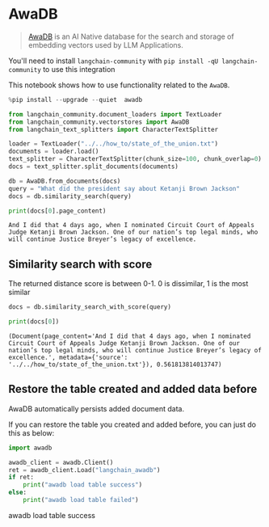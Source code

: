 # AwaDB
>[AwaDB](https://github.com/awa-ai/awadb) is an AI Native database for the search and storage of embedding vectors used by LLM Applications.

You'll need to install `langchain-community` with `pip install -qU langchain-community` to use this integration

This notebook shows how to use functionality related to the `AwaDB`.


```python
%pip install --upgrade --quiet  awadb
```


```python
from langchain_community.document_loaders import TextLoader
from langchain_community.vectorstores import AwaDB
from langchain_text_splitters import CharacterTextSplitter
```


```python
loader = TextLoader("../../how_to/state_of_the_union.txt")
documents = loader.load()
text_splitter = CharacterTextSplitter(chunk_size=100, chunk_overlap=0)
docs = text_splitter.split_documents(documents)
```


```python
db = AwaDB.from_documents(docs)
query = "What did the president say about Ketanji Brown Jackson"
docs = db.similarity_search(query)
```


```python
print(docs[0].page_content)
```
```output
And I did that 4 days ago, when I nominated Circuit Court of Appeals Judge Ketanji Brown Jackson. One of our nation’s top legal minds, who will continue Justice Breyer’s legacy of excellence.
```
## Similarity search with score

The returned distance score is between 0-1. 0 is dissimilar, 1 is the most similar


```python
docs = db.similarity_search_with_score(query)
```


```python
print(docs[0])
```
```output
(Document(page_content='And I did that 4 days ago, when I nominated Circuit Court of Appeals Judge Ketanji Brown Jackson. One of our nation’s top legal minds, who will continue Justice Breyer’s legacy of excellence.', metadata={'source': '../../how_to/state_of_the_union.txt'}), 0.561813814013747)
```
## Restore the table created and added data before

AwaDB automatically persists added document data.

If you can restore the table you created and added before, you can just do this as below:


```python
import awadb

awadb_client = awadb.Client()
ret = awadb_client.Load("langchain_awadb")
if ret:
    print("awadb load table success")
else:
    print("awadb load table failed")
```
awadb load table success
